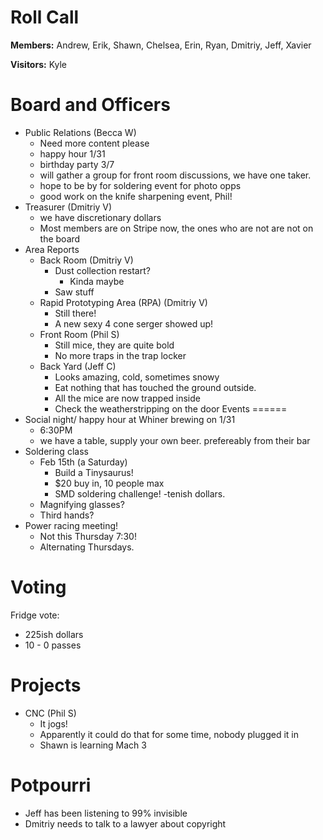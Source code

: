 Roll Call
=========
**Members:** Andrew, Erik, Shawn, Chelsea, Erin, Ryan, Dmitriy, Jeff, Xavier

**Visitors:** Kyle

Board and Officers
==================
- Public Relations (Becca W)
  - Need more content please
  - happy hour 1/31
  - birthday party 3/7
  - will gather a group for front room discussions, we have one taker.
  - hope to be by for soldering event for photo opps 
  - good work on the knife sharpening event, Phil!
- Treasurer (Dmitriy V)
  - we have discretionary dollars
  - Most members are on Stripe now, the ones who are not are not on the board
- Area Reports
  - Back Room (Dmitriy V)
    - Dust collection restart? 
      - Kinda maybe
    - Saw stuff
  - Rapid Prototyping Area (RPA) (Dmitriy V)
    - Still there!
    - A new sexy 4 cone serger showed up!
  - Front Room (Phil S)
    - Still mice, they are quite bold
    - No more traps in the trap locker
  - Back Yard (Jeff C)
    - Looks amazing, cold, sometimes snowy
    - Eat nothing that has touched the ground outside.
    - All the mice are now trapped inside
    - Check the weatherstripping on the door
Events
======
- Social night/ happy hour at Whiner brewing on 1/31
  - 6:30PM
  - we have a table, supply your own beer. prefereably from their bar
- Soldering class
  - Feb 15th (a Saturday)
    - Build a Tinysaurus!
    - $20 buy in, 10 people max
    - SMD soldering challenge! 
      -tenish dollars.
  - Magnifying glasses?
  - Third hands?
- Power racing meeting!
  - Not this Thursday 7:30!
  - Alternating Thursdays.
  
Voting
======
Fridge vote:
  - 225ish dollars
  - 10 - 0 passes

Projects
========
- CNC (Phil S)
  - It jogs!
  - Apparently it could do that for some time, nobody plugged it in
  - Shawn is learning Mach 3

Potpourri
=========
- Jeff has been listening to 99% invisible
- Dmitriy needs to talk to a lawyer about copyright

